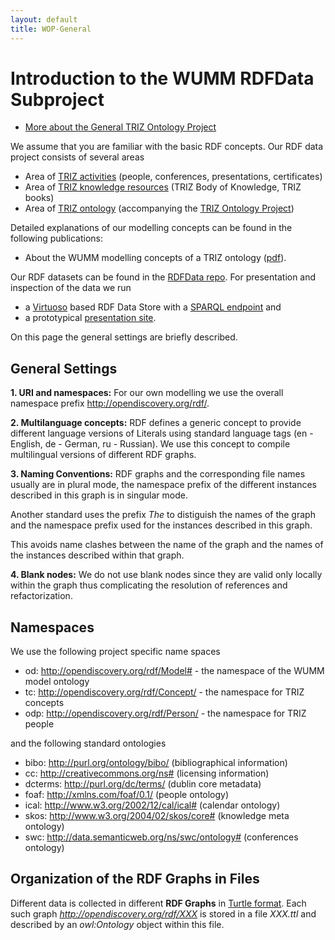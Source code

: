 ```yaml
---
layout: default
title: WOP-General
---
```


# Introduction to the WUMM RDFData Subproject

* [More about the General TRIZ Ontology Project](Ontology)

We assume that you are familiar with the basic RDF concepts. Our RDF data
project consists of several areas
* Area of [TRIZ activities](WOP-Activities) (people, conferences,
  presentations, certificates)
* Area of [TRIZ knowledge resources](WOP-Literature) (TRIZ Body of Knowledge,
  TRIZ books)
* Area of [TRIZ ontology](WOP-Ontology) (accompanying the [TRIZ Ontology
  Project](Ontology))

Detailed explanations of our modelling concepts can be found in the following
publications:
* About the WUMM modelling concepts of a TRIZ ontology
  ([pdf](Texts/WOP-Basics.pdf)).

Our RDF datasets can be found in the [RDFData
repo](https://github.com/wumm-project/RDFData). For presentation and
inspection of the data we run
* a [Virtuoso](https://virtuoso.openlinksw.com/) based RDF Data Store with a
  [SPARQL endpoint](http://wumm.uni-leipzig.de:8891/sparql) and
* a prototypical [presentation site](http://wumm.uni-leipzig.de/index.php).

On this page the general settings are briefly described.

## General Settings

__1. URI and namespaces:__ For our own modelling we use the overall namespace
prefix <http://opendiscovery.org/rdf/>.

__2. Multilanguage concepts:__ RDF defines a generic concept to provide
different language versions of Literals using standard language tags (en -
English, de - German, ru - Russian).  We use this concept to compile
multilingual versions of different RDF graphs.

__3. Naming Conventions:__ RDF graphs and the corresponding file names usually
are in plural mode, the namespace prefix of the different instances described
in this graph is in singular mode.

Another standard uses the prefix *The* to distiguish the names of the graph
and the namespace prefix used for the instances described in this graph.

This avoids name clashes between the name of the graph and the names of the
instances described within that graph.

__4. Blank nodes:__ We do not use blank nodes since they are valid only
locally within the graph thus complicating the resolution of references and
refactorization.

## Namespaces

We use the following project specific name spaces
- od: <http://opendiscovery.org/rdf/Model#> - the namespace of the WUMM model
  ontology
- tc: <http://opendiscovery.org/rdf/Concept/> - the namespace for TRIZ
  concepts
- odp: <http://opendiscovery.org/rdf/Person/> - the namespace for TRIZ people

and the following standard ontologies
- bibo: <http://purl.org/ontology/bibo/> (bibliographical information)
- cc: <http://creativecommons.org/ns#> (licensing information)
- dcterms: <http://purl.org/dc/terms/> (dublin core metadata)
- foaf: <http://xmlns.com/foaf/0.1/> (people ontology)
- ical: <http://www.w3.org/2002/12/cal/ical#> (calendar ontology)
- skos: <http://www.w3.org/2004/02/skos/core#> (knowledge meta ontology)
- swc: <http://data.semanticweb.org/ns/swc/ontology#> (conferences ontology)

## Organization of the RDF Graphs in Files

Different data is collected in different **RDF Graphs** in [Turtle
format](https://www.w3.org/TR/turtle/). Each such graph
*http://opendiscovery.org/rdf/XXX* is stored in a file *XXX.ttl* and described
by an *owl:Ontology* object within this file.
